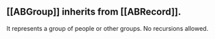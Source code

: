 [[ABGroup]] inherits from [[ABRecord]].
----

It represents a group of people or other groups.
No recursions allowed.